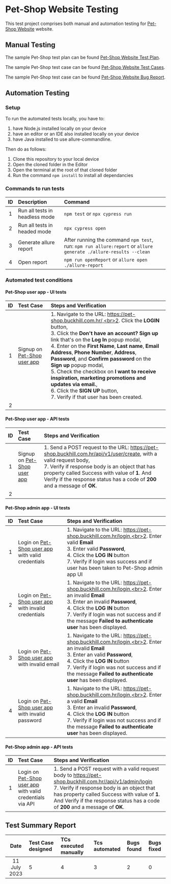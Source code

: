 # Pet-Shop Website Testing

This test project comprises both manual and automation testing for [Pet-Shop Website](https://pet-shop.buckhill.com.hr/) website.

## Manual Testing
The sample Pet-Shop test plan can be found [Pet-Shop Website Test Plan](https://drive.google.com/file/d/14Q1XdSPQ1S_zwa7C9yHfTWc4cO9JYOsW/view?usp=sharing).

The sample Pet-Shop test case can be found [Pet-Shop Website Test Cases](https://docs.google.com/spreadsheets/d/1q84jqNwKCtiTEPNQhuQOjPYsv26h3iGCMf7QdRif0io/edit?usp=sharing).

The sample Pet-Shop test case can be found [Pet-Shop Website Bug Report](https://docs.google.com/spreadsheets/d/1dTO_zR2DkjMtYpgVT0tpCCfXF84JhM8BjBu1n6xy65w/edit?usp=sharing).


## Automation Testing
### Setup
To run the automated tests locally, you have to:
1. have Node.js installed locally on your device
2. have an editor or an IDE also installed locally on your device
3. have Java installed to use allure-commandline.

Then do as follows:
1. Clone this repository to your local device
2. Open the cloned folder in the Editor
3. Open the terminal at the root of that cloned folder
4. Run the command `npm install` to install all dependancies 


### Commands to run tests
|ID|Description| Command |
| :---: | :--- | :--- |
|1|Run all tests in headless mode|`npm test` or `npx cypress run`|
|2|Run all tests in headed mode|`npx cypress open`|
|3|Generate allure report|After running the command `npm test`, run: `npm run allure:report` or `allure generate ./allure-results --clean`|
|4|Open report|`npm run openReport` or `allure open ./allure-report`|


### Automated test conditions

#### Pet-Shop user app - UI tests
|ID|Test Case| Steps and Verification |
| :---: | :--- | :--- |
|1|Signup on [Pet-Shop user app](https://pet-shop.buckhill.com.hr/)|1. Navigate to the URL: https://pet-shop.buckhill.com.hr/,<br>2. Click the **LOGIN** button,<br>3. Click the **Don't have an account? Sign up** link that's on  the **Log In** popup modal,<br>4. Enter on the **First Name**, **Last name**, **Email Address**, **Phone Number**, **Address**, **Password**, and **Confirm password** on the **Sign up** popup modal,<br>5. Check the checkbox on **I want to receive inspiration, marketing promotions and updates via email.**,<br>6. Click the **SIGN UP** button,<br>7. Verify if that user has been created.
|2|

#### Pet-Shop user app - API tests
|ID|Test Case| Steps and Verification |
| :---: | :--- | :--- |
|1|Signup on [Pet-Shop user app](https://pet-shop.buckhill.com.hr/api/v1/user/create)|1. Send a POST request to the URL: https://pet-shop.buckhill.com.hr/api/v1/user/create, with a valid request body, <br>7.  Verify if response body is an object that has property called Success with value of **1**. And Verify if the response status has a code of **200** and a message of **OK**.
|2|

#### Pet-Shop admin app - UI tests
|ID|Test Case| Steps and Verification |
| :---: | :--- | :--- |
|1|Login on [Pet-Shop user app](https://pet-shop.buckhill.com.hr/login) with valid credentials|1. Navigate to the URL: https://pet-shop.buckhill.com.hr/login,<br>2. Enter valid **Email** <br>3. Enter valid **Password**,<br>4. Click the **LOG IN** button<br>7. Verify if login was success and if user has been taken to Pet-Shop admin app UI
|2|Login on [Pet-Shop user app](https://pet-shop.buckhill.com.hr/login) with invalid credentials|1. Navigate to the URL: https://pet-shop.buckhill.com.hr/login,<br>2. Enter an invalid **Email** <br>3. Enter an invalid **Password**,<br>4. Click the **LOG IN** button<br>7. Verify if login was not success and if the message **Failed to authenticate user** has been displayed.
|3|Login on [Pet-Shop user app](https://pet-shop.buckhill.com.hr/login) with invalid email|1. Navigate to the URL: https://pet-shop.buckhill.com.hr/login,<br>2. Enter an invalid **Email** <br>3. Enter an valid **Password**,<br>4. Click the **LOG IN** button<br>7. Verify if login was not success and if the message **Failed to authenticate user** has been displayed.
|4|Login on [Pet-Shop user app](https://pet-shop.buckhill.com.hr/login) with invalid password|1. Navigate to the URL: https://pet-shop.buckhill.com.hr/login,<br>2. Enter a valid **Email** <br>3. Enter an invalid **Password**,<br>4. Click the **LOG IN** button<br>7. Verify if login was not success and if the message **Failed to authenticate user** has been displayed.


#### Pet-Shop admin app - API tests
|ID|Test Case| Steps and Verification |
| :---: | :--- | :--- |
|1|Login on [Pet-Shop user app](https://pet-shop.buckhill.com.hr//api/v1/admin/login) with valid credentials via API|1. Send a POST request with a valid request body to https://pet-shop.buckhill.com.hr//api/v1/admin/login<br>7. Verify if response body is an object that has property called Success with value of **1**. And Verify if the response status has a code of **200** and a message of **OK**.


## Test Summary Report
|Date|Test Case designed|TCs executed manually |Tcs automated | Bugs found | Bugs fixed
| :---: | :--- | :--- | :--- |:--- | :--- |
|11 July 2023 |5|4|3|2|0|